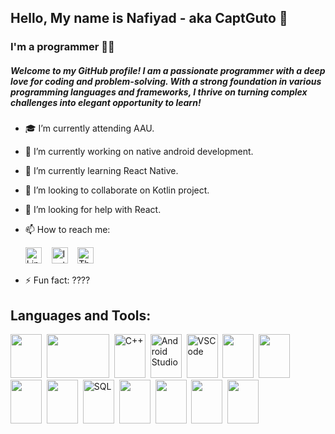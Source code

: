 ## Hello, My name is Nafiyad - aka CaptGuto 👋
### I'm a programmer 👨‍💻
##### Welcome to my GitHub profile! I am a passionate programmer with a deep love for coding and problem-solving. With a strong foundation in various programming languages and frameworks, I thrive on turning complex challenges into elegant opportunity to learn!  

- 🎓 I’m currently attending AAU.
- 🔭 I’m currently working on native android development. 
- 🌱 I’m currently learning React Native.
- 👯 I’m looking to collaborate on Kotlin project.
- 🤔 I’m looking for help with React.
- 📫 How to reach me:

  <a href="https://www.linkedin.com/in/nafiyad-tadesse-1565b325b/?lipi=urn%3Ali%3Apage%3Ad_flagship3_feed%3BdnKy20NrSNKkrEbpd6x30w%3D%3D"><img src="https://simpleicons.org/icons/linkedin.svg" alt="LinkedIn" width="26px"></a>&nbsp;&nbsp;&nbsp;
  <a href="https://www.instagram.com/b.ru.ck/"><img src="https://simpleicons.org/icons/instagram.svg" alt="Instagram" width="26px"></a>&nbsp;&nbsp;&nbsp;
  <a href="https://threads/b.ru.ck/"><img src="https://simpleicons.org/icons/threads.svg" alt="Threads" width="26px"></a>
- ⚡ Fun fact: ????


## Languages and Tools:
<p align= "left">
<img src="https://cdn.jsdelivr.net/gh/devicons/devicon/icons/java/java-original.svg" width="50" height="70"/>&nbsp
<img src="https://cdn.jsdelivr.net/gh/devicons/devicon/icons/kotlin/kotlin-original-wordmark.svg"  width="100" height="70"/>&nbsp
<img src="https://cdn.jsdelivr.net/gh/devicons/devicon/icons/cplusplus/cplusplus-original.svg" alt="C++"  width="50" height="70" />&nbsp
<img src="https://cdn.jsdelivr.net/gh/devicons/devicon/icons/c/c-plain.svg" alt="Android Studio"  width="50" height="70" />&nbsp
<img src="https://cdn.jsdelivr.net/gh/devicons/devicon/icons/vscode/vscode-original-wordmark.svg" alt="VSCode"  width="50" height="70" />&nbsp
<img src="https://cdn.jsdelivr.net/gh/devicons/devicon/icons/html5/html5-original-wordmark.svg"  width="50" height="70" />&nbsp
<img src="https://cdn.jsdelivr.net/gh/devicons/devicon/icons/css3/css3-original-wordmark.svg"  width="50" height="70" />&nbsp
<img src="https://cdn.jsdelivr.net/gh/devicons/devicon/icons/javascript/javascript-plain.svg"  width="50" height="70" />&nbsp
<img src="https://cdn.jsdelivr.net/gh/devicons/devicon/icons/bootstrap/bootstrap-plain-wordmark.svg" width="50" height="70" />&nbsp
<img src="https://cdn.jsdelivr.net/gh/devicons/devicon/icons/mysql/mysql-original-wordmark.svg" alt="SQL" width="50" height="70" />&nbsp
<img src="https://cdn.jsdelivr.net/gh/devicons/devicon/icons/npm/npm-original-wordmark.svg" width="50" height="70" />&nbsp
<img src="https://cdn.jsdelivr.net/gh/devicons/devicon/icons/git/git-plain.svg" width="50" height="70" />&nbsp
<img src="https://cdn.jsdelivr.net/gh/devicons/devicon/icons/github/github-original-wordmark.svg" width="50" height="70" />&nbsp
<img src="https://cdn.jsdelivr.net/gh/devicons/devicon/icons/python/python-original.svg"  width="50" height="70" />&nbsp
</p>


